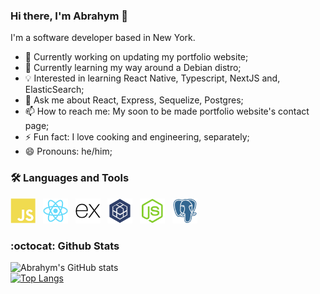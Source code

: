 ### Hi there, I'm Abrahym 👋

I'm a software developer based in New York.

-   🔭 Currently working on updating my portfolio website;
-   🌱 Currently learning my way around a Debian distro;
-   💡 Interested in learning React Native, Typescript, NextJS and, ElasticSearch;
-   💬 Ask me about React, Express, Sequelize, Postgres;
-   📫 How to reach me: My soon to be made portfolio website's contact page;
-   ⚡ Fun fact: I love cooking and engineering, separately;
-   😄 Pronouns: he/him;

### 🛠️ Languages and Tools

<a href="https://javascript.com/" title="Javascript" target="_blank"><img src="https://github.com/devicons/devicon/blob/master/icons/javascript/javascript-plain.svg" width="40" alt="Javascript"></a> &nbsp;
<a href="https://reactjs.org/" title="React" target="_blank"><img src="https://github.com/devicons/devicon/blob/master/icons/react/react-original.svg" width="40" alt="React"></a> &nbsp;
<a href="https://expressjs.com/" title="Express" target="_blank"><img src="https://github.com/devicons/devicon/blob/master/icons/express/express-original.svg" width="40" alt="Express"></a> &nbsp;
<a href="https://sequelize.org/" title="Sequelize" target="_blank"><img src="https://github.com/devicons/devicon/blob/master/icons/sequelize/sequelize-plain.svg" width="40" alt="Sequelize"></a> &nbsp;
<a href="https://nodejs.org/en/" title="Node" target="_blank"><img src="https://github.com/devicons/devicon/blob/master/icons/nodejs/nodejs-plain.svg" width="40" alt="React"></a> &nbsp;
<a href="https://postgresql.org/" title="PostgreSQL" target="_blank"><img src="https://github.com/devicons/devicon/blob/master/icons/postgresql/postgresql-plain.svg" width="40" alt="PostgreSQL"></a> &nbsp;

### :octocat: Github Stats

![Abrahym's GitHub stats](https://github-readme-stats.vercel.app/api?username=abrahym-sharfeldden&show_icons=true&theme=github_dark) <br />
[![Top Langs](https://github-readme-stats.vercel.app/api/top-langs/?username=abrahym-sharfeldden&layout=compact&theme=github_dark)](https://github.com/abrahym-sharfeldden)
